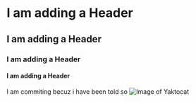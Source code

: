 # I am adding a Header
## I am adding a Header
### I am adding a Header
#### I am adding a Header
I am commiting becuz i have been told so
![Image of Yaktocat](https://octodex.github.com/images/yaktocat.png)
